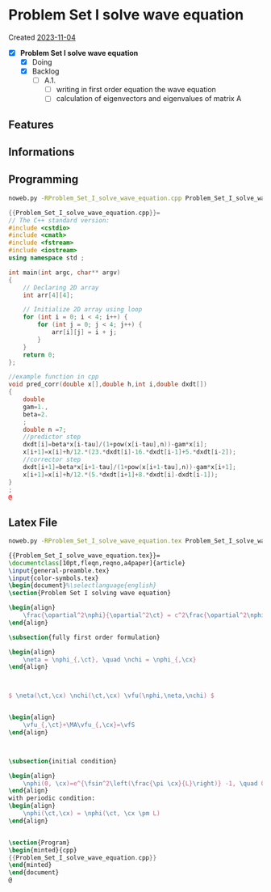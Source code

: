 # Problem Set I solve wave equation
Created [2023-11-04]()

- [X] **Problem Set I solve wave equation**
    - [X] Doing
    - [X] Backlog
       - [ ] A.1.
          - [ ] writing in first order equation the wave equation
          - [ ] calculation of eigenvectors and eigenvalues of matrix A

## Features

## Informations

## Programming

```bash
noweb.py -RProblem_Set_I_solve_wave_equation.cpp Problem_Set_I_solve_wave_equation.md > Problem_Set_I_solve_wave_equation.cpp && echo 'fertig' 
```


```cpp
{{Problem_Set_I_solve_wave_equation.cpp}}=
// The C++ standard version:
#include <cstdio>
#include <cmath>
#include <fstream>
#include <iostream>
using namespace std ;

int main(int argc, char** argv)
{
    // Declaring 2D array
    int arr[4][4];

    // Initialize 2D array using loop
    for (int i = 0; i < 4; i++) {
        for (int j = 0; j < 4; j++) {
            arr[i][j] = i + j;
        }
    }
    return 0;
};

//example function in cpp
void pred_corr(double x[],double h,int i,double dxdt[])
{
    double
    gam=1.,
    beta=2.
    ;
    double n =7;
    //predictor step
    dxdt[i]=beta*x[i-tau]/(1+pow(x[i-tau],n))-gam*x[i];
    x[i+1]=x[i]+h/12.*(23.*dxdt[i]-16.*dxdt[i-1]+5.*dxdt[i-2]);
    //corrector step
    dxdt[i+1]=beta*x[i+1-tau]/(1+pow(x[i+1-tau],n))-gam*x[i+1];
    x[i+1]=x[i]+h/12.*(5.*dxdt[i+1]+8.*dxdt[i]-dxdt[i-1]);
}
;
@
```

## Latex File


```bash
noweb.py -RProblem_Set_I_solve_wave_equation.tex Problem_Set_I_solve_wave_equation.md > Problem_Set_I_solve_wave_equation.tex && pdflatex .tex && xdg-open Problem_Set_I_solve_wave_equation.pdf 2>/dev/null & 
```


```tex
{{Problem_Set_I_solve_wave_equation.tex}}=
\documentclass[10pt,fleqn,reqno,a4paper]{article}
\input{general-preamble.tex}
\input{color-symbols.tex}
\begin{document}%\selectlanguage{english}
\section{Problem Set I solving wave equation}

\begin{align}
	\frac{\opartial^2\nphi}{\opartial^2\ct} = c^2\frac{\opartial^2\nphi}{\opartial^2\cx}
\end{align}

\subsection{fully first order formulation}

\begin{align}
	\neta = \nphi_{,\ct}, \quad \nchi = \nphi_{,\cx}
\end{align}



$ \neta(\ct,\cx) \nchi(\ct,\cx) \vfu(\nphi,\neta,\nchi) $


\begin{align}
	\vfu_{,\ct}+\MA\vfu_{,\cx}=\vfS 
\end{align}



\subsection{initial condition}

\begin{align}
	\nphi(0, \cx)=e^{\fsin^2\left(\frac{\pi \cx}{L}\right)} -1, \quad 0 \leq \cx \leq L
\end{align}
with periodic condition:
\begin{align}
	\nphi(\ct,\cx) = \nphi(\ct, \cx \pm L)
\end{align}


\section{Program}
\begin{minted}{cpp}
{{Problem_Set_I_solve_wave_equation.cpp}}
\end{minted}
\end{document}
@
```

